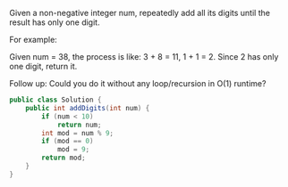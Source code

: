 Given a non-negative integer num, repeatedly add all its digits until the result has only one digit.

For example:

Given num = 38, the process is like: 3 + 8 = 11, 1 + 1 = 2. Since 2 has only one digit, return it.

Follow up:
Could you do it without any loop/recursion in O(1) runtime?

```java
public class Solution {
    public int addDigits(int num) {
        if (num < 10)
            return num;
        int mod = num % 9;
        if (mod == 0)
            mod = 9;
        return mod;
    }
}
```
